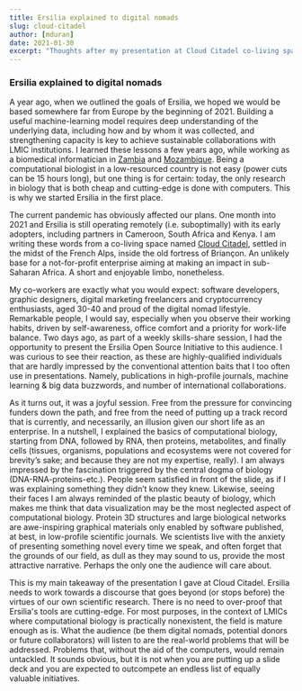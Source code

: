 ```yaml
---
title: Ersilia explained to digital nomads
slug: cloud-citadel
author: [mduran]
date: 2021-01-30
excerpt: "Thoughts after my presentation at Cloud Citadel co-living space"
---
```


### Ersilia explained to digital nomads

A year ago, when we outlined the goals of Ersilia, we hoped we would be based somewhere far from Europe by the beginning of 2021. Building a useful machine-learning model requires deep understanding of the underlying data, including how and by whom it was collected, and strengthening capacity is key to achieve sustainable collaborations with LMIC institutions. I learned these lessons a few years ago, while working as a biomedical informatician in [Zambia](http://www.cidrz.org) and [Mozambique](https://www.isglobal.org/en/mozambique#). Being a computational biologist in a low-resourced country is not easy (power cuts can be 15 hours long), but one thing is for certain: today, the only research in biology that is both cheap and cutting-edge is done with computers. This is why we started Ersilia in the first place.

The current pandemic has obviously affected our plans. One month into 2021 and Ersilia is still operating remotely (i.e. suboptimally) with its early adopters, including partners in Cameroon, South Africa and Kenya. I am writing these words from a co-living space named [Cloud Citadel](https://cloudcitadel.co/), settled in the midst of the French Alps, inside the old fortress of Briançon. An unlikely base for a not-for-profit enterprise aiming at making an impact in sub-Saharan Africa. A short and enjoyable limbo, nonetheless.

My co-workers are exactly what you would expect: software developers, graphic designers, digital marketing freelancers and cryptocurrency enthusiasts, aged 30-40 and proud of the digital nomad lifestyle. Remarkable people, I would say, especially when you observe their working habits, driven by self-awareness, office comfort and a priority for work-life balance. Two days ago, as part of a weekly skills-share session, I had the opportunity to present the Ersilia Open Source Initiative to this audience. I was curious to see their reaction, as these are highly-qualified individuals that are hardly impressed by the conventional attention baits that I too often use in presentations. Namely, publications in high-profile journals, machine learning & big data buzzwords, and number of international collaborations.

As it turns out, it was a joyful session. Free from the pressure for convincing funders down the path, and free from the need of putting up a track record that is currently, and necessarily, an illusion given our short life as an enterprise. In a nutshell, I explained the basics of computational biology, starting from DNA, followed by RNA, then proteins, metabolites, and finally cells (tissues, organisms, populations and ecosystems were not covered for brevity’s sake; and because they are not my expertise, really). I am always impressed by the fascination triggered by the central dogma of biology (DNA-RNA-proteins-etc.). People seem satisfied in front of the slide, as if I was explaining something they didn’t know they knew. Likewise, seeing their faces I am always reminded of the plastic beauty of biology, which makes me think that data visualization may be the most neglected aspect of computational biology. Protein 3D structures and large biological networks are awe-inspiring graphical materials only enabled by software published, at best, in low-profile scientific journals. We scientists live with the anxiety of presenting something novel every time we speak, and often forget that the grounds of our field, as dull as they may sound to us, provide the most attractive narrative. Perhaps the only one the audience will care about.

This is my main takeaway of the presentation I gave at Cloud Citadel. Ersilia needs to work towards a discourse that goes beyond (or stops before) the virtues of our own scientific research. There is no need to over-proof that Ersilia's tools are cutting-edge. For most purposes, in the context of LMICs where computational biology is practically nonexistent, the field is mature enough as is. What the audience (be them digital nomads, potential donors or future collaborators) will listen to are the real-world problems that will be addressed. Problems that, without the aid of the computers, would remain untackled. It sounds obvious, but it is not when you are putting up a slide deck and you are expected to outcompete an endless list of equally valuable initiatives.
